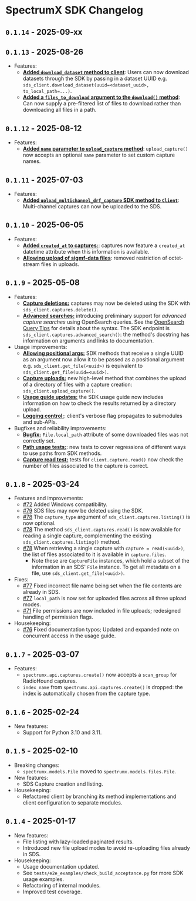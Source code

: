 # SpectrumX SDK Changelog

## `0.1.14` - 2025-09-xx

## `0.1.13` - 2025-08-26

+ Features:
    + [**Added `download_dataset` method to client**](https://github.com/spectrumx/sds-code/pull/165): Users can now download datasets through the SDK by passing in a dataset UUID e.g. `sds_client.download_dataset(uuid=<dataset_uuid>, to_local_path=...)`.
    + [**Added a `files_to_download` argument to the `download()` method**](https://github.com/spectrumx/sds-code/pull/165): Can now supply a pre-filtered list of files to download rather than downloading all files in a path.

## `0.1.12` - 2025-08-12

+ Features:
    + [**Added `name` parameter to `upload_capture` method**](https://github.com/spectrumx/sds-code/pull/143): `upload_capture()` now accepts an optional `name` parameter to set custom capture names.

## `0.1.11` - 2025-07-03

+ Features:
    + [**Added `upload_multichannel_drf_capture` SDK method to `Client`**](https://github.com/spectrumx/sds-code/pull/137): Multi-channel captures can now be uploaded to the SDS.

## `0.1.10` - 2025-06-05

+ Features:
    + [**Added `created_at` to captures:**](https://github.com/spectrumx/sds-code/pull/106): captures now feature a `created_at` datetime attribute when this information is available.
    + [**Allowing upload of sigmf-data files**](https://github.com/spectrumx/sds-code/pull/110): removed restriction of octet-stream files in uploads.

## `0.1.9` - 2025-05-08

+ Features:
    + [**Capture deletions:**](https://github.com/spectrumx/sds-code/pull/84) captures may now be deleted using the SDK with `sds_client.captures.delete()`.
    + [**Advanced searches:**](https://github.com/spectrumx/sds-code/pull/90) introducing preliminary support for *advanced capture searches* using OpenSearch queries. See the [OpenSearch Query Tips](https://github.com/spectrumx/sds-code/tree/master/gateway#opensearch-query-tips) for details about the syntax. The SDK endpoint is `sds_client.captures.advanced_search()`: the method's docstring has information on arguments and links to documentation.
+ Usage improvements:
    + [**Allowing positional args:**](https://github.com/spectrumx/sds-code/pull/84) SDK methods that receive a single UUID as an argument now allow it to be passed as a positional argument e.g. `sds_client.get_file(<uuid>)` is equivalent to `sds_client.get_file(uuid=<uuid>)`.
    + [**Capture uploads:**](https://github.com/spectrumx/sds-code/pull/93) new high-level method that combines the upload of a directory of files with a capture creation: `sds_client.upload_capture()`.
    + [**Usage guide updates:**](https://github.com/spectrumx/sds-code/blob/master/sdk/docs/README.md) the SDK usage guide now includes information on how to check the results returned by a directory upload.
    + [**Logging control:**](https://github.com/spectrumx/sds-code/pull/95): client's verbose flag propagates to submodules and sub-APIs.
+ Bugfixes and reliability improvements:
    + [**Bugfix:**](https://github.com/spectrumx/sds-code/pull/95) `File.local_path` attribute of some downloaded files was not correctly set.
    + [**Path usage tests:**](https://github.com/spectrumx/sds-code/pull/95): new tests to cover regressions of different ways to use paths from SDK methods.
    + [**Capture read test:**](https://github.com/spectrumx/sds-code/pull/95) tests for `client.capture.read()` now check the number of files associated to the capture is correct.

## `0.1.8` - 2025-03-24

+ Features and improvements:
    + [#72](https://github.com/spectrumx/sds-code/pull/72) Added Windows compatibility.
    + [#79](https://github.com/spectrumx/sds-code/pull/79) SDS files may now be deleted using the SDK.
    + [#78](https://github.com/spectrumx/sds-code/pull/78) The `capture_type` argument of `sds_client.captures.listing()` is now optional.
    + [#78](https://github.com/spectrumx/sds-code/pull/78) The method `sds_client.captures.read()` is now available for reading a single capture, complementing the existing `sds_client.captures.listing()` method.
    + [#78](https://github.com/spectrumx/sds-code/pull/78) When retrieving a single capture with `capture = read(<uuid>)`, the list of files associated to it is available in `capture.files`.
        + Note these are `CaptureFile` instances, which hold a subset of the information in an SDS' `File` instance. To get all metadata on a file, use `sds_client.get_file(<uuid>)`.
+ Fixes:
    + [#77](https://github.com/spectrumx/sds-code/pull/77) Fixed incorrect file name being set when the file contents are already in SDS.
    + [#77](https://github.com/spectrumx/sds-code/pull/77) `local_path` is now set for uploaded files across all three upload modes.
    + [#71](https://github.com/spectrumx/sds-code/pull/71) File permissions are now included in file uploads; redesigned handling of permission flags.
+ Housekeeping:
    + [#76](https://github.com/spectrumx/sds-code/pull/76) Fixed documentation typos; Updated and expanded note on concurrent access in the usage guide.

## `0.1.7` - 2025-03-07

+ Features:
    + `spectrumx.api.captures.create()` now accepts a `scan_group` for RadioHound captures.
    + `index_name` from `spectrumx.api.captures.create()` is dropped: the index is automatically chosen from the capture type.

## `0.1.6` - 2025-02-24

+ New features:
    + Support for Python 3.10 and 3.11.

## `0.1.5` - 2025-02-10

+ Breaking changes:
    + `spectrumx.models.File` moved to `spectrumx.models.files.File`.
+ New features:
    + SDS Capture creation and listing.
+ Housekeeping:
    + Refactored client by branching its method implementations and client configuration to separate modules.

## `0.1.4` - 2025-01-17

+ New features:
    + File listing with lazy-loaded paginated results.
    + Introduced new file upload modes to avoid re-uploading files already in SDS.
+ Housekeeping:
    + Usage documentation updated.
    + See `tests/e2e_examples/check_build_acceptance.py` for more SDK usage examples.
    + Refactoring of internal modules.
    + Improved test coverage.
